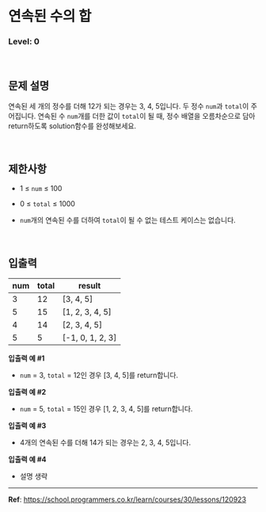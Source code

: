 # 연속된 수의 합

### Level: 0

<br>

## 문제 설명

연속된 세 개의 정수를 더해 12가 되는 경우는 3, 4, 5입니다. 두 정수 `num`과 `total`이 주어집니다. 연속된 수 `num`개를 더한 값이 `total`이 될 때, 정수 배열을 오름차순으로 담아 return하도록 solution함수를 완성해보세요.

<br>

## 제한사항

- 1 ≤ `num` ≤ 100

- 0 ≤ `total` ≤ 1000

- `num`개의 연속된 수를 더하여 `total`이 될 수 없는 테스트 케이스는 없습니다.

<br>

## 입출력

| num | total | result           |
| --- | ----- | ---------------- |
| 3   | 12    | [3, 4, 5]        |
| 5   | 15    | [1, 2, 3, 4, 5]  |
| 4   | 14    | [2, 3, 4, 5]     |
| 5   | 5     | [-1, 0, 1, 2, 3] |

**입출력 예 #1**

- `num` = 3, `total` = 12인 경우 [3, 4, 5]를 return합니다.

**입출력 예 #2**

- `num` = 5, `total` = 15인 경우 [1, 2, 3, 4, 5]를 return합니다.

**입출력 예 #3**

- 4개의 연속된 수를 더해 14가 되는 경우는 2, 3, 4, 5입니다.

**입출력 예 #4**

- 설명 생략

---

**Ref**: https://school.programmers.co.kr/learn/courses/30/lessons/120923